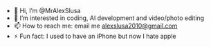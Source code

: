 - 👋 Hi, I’m @MrAlexSlusa
- 👀 I’m interested in coding, AI development and video/photo editing
- 📫 How to reach me: email me alexslusa2010@gmail.com 
- ⚡ Fun fact: I used to have an iPhone but now I hate apple 

<!---
MrAlexSlusa/MrAlexSlusa is a ✨ special ✨ repository because its `README.md` (this file) appears on your GitHub profile.
You can click the Preview link to take a look at your changes.
--->
